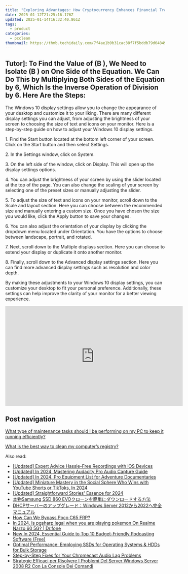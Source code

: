 ```yaml
---
title: "Exploring Advantages: How Cryptocurrency Enhances Financial Transactions - Insights by YL Computing"
date: 2025-01-12T21:25:16.176Z
updated: 2025-01-14T16:32:40.861Z
tags:
  - product
categories:
  - pcclean
thumbnail: https://thmb.techidaily.com/7f4ae1b9b31cac38f7f5bddb79d648495e38c22783ddea3f0c620d5fbd42617b.jpg
---
```


## Tutor]: To Find the Value of \(B \), We Need to Isolate \(B \) on One Side of the Equation. We Can Do This by Multiplying Both Sides of the Equation by 6, Which Is the Inverse Operation of Division by 6. Here Are the Steps:

The Windows 10 display settings allow you to change the appearance of your desktop and customize it to your liking. There are many different display settings you can adjust, from adjusting the brightness of your screen to choosing the size of text and icons on your monitor. Here is a step-by-step guide on how to adjust your Windows 10 display settings. 

1\. Find the Start button located at the bottom left corner of your screen. Click on the Start button and then select Settings.

2\. In the Settings window, click on System.

3\. On the left side of the window, click on Display. This will open up the display settings options. 

4\. You can adjust the brightness of your screen by using the slider located at the top of the page. You can also change the scaling of your screen by selecting one of the preset sizes or manually adjusting the slider.

5\. To adjust the size of text and icons on your monitor, scroll down to the Scale and layout section. Here you can choose between the recommended size and manually entering a custom size. Once you have chosen the size you would like, click the Apply button to save your changes.

6\. You can also adjust the orientation of your display by clicking the dropdown menu located under Orientation. You have the options to choose between landscape, portrait, and rotated.

7\. Next, scroll down to the Multiple displays section. Here you can choose to extend your display or duplicate it onto another monitor.

8\. Finally, scroll down to the Advanced display settings section. Here you can find more advanced display settings such as resolution and color depth. 

By making these adjustments to your Windows 10 display settings, you can customize your desktop to fit your personal preference. Additionally, these settings can help improve the clarity of your monitor for a better viewing experience.

<!-- affiliate ads begin -->
<iframe width="560" height="315" src="https://www.youtube.com/embed/5OmJZ4Z8jgk?si=YIoEaPI8geoiFSYE" title="YouTube video player" frameborder="0" allow="accelerometer; autoplay; clipboard-write; encrypted-media; gyroscope; picture-in-picture; web-share" referrerpolicy="strict-origin-when-cross-origin" allowfullscreen></iframe>
<!-- affiliate ads end -->

## Post navigation

[What type of maintenance tasks should I be performing on my PC to keep it running efficiently?](https://tools.techidaily.com/pcclean/products/)

[What is the best way to clean my computer’s registry?](https://tools.techidaily.com/pcclean/products/)

<ins class="adsbygoogle"
     style="display:block"
     data-ad-format="autorelaxed"
     data-ad-client="ca-pub-7571918770474297"
     data-ad-slot="1223367746"></ins>

<ins class="adsbygoogle"
     style="display:block"
     data-ad-client="ca-pub-7571918770474297"
     data-ad-slot="8358498916"
     data-ad-format="auto"
     data-full-width-responsive="true"></ins>

<span class="atpl-alsoreadstyle">Also read:</span>
<div><ul>
<li><a href="https://on-screen-recording.techidaily.com/updated-expert-advice-hassle-free-recordings-with-ios-devices/"><u>[Updated] Expert Advice Hassle-Free Recordings with iOS Devices</u></a></li>
<li><a href="https://fox-http.techidaily.com/updated-in-2024-mastering-audacity-pro-audio-capture-guide/"><u>[Updated] In 2024, Mastering Audacity Pro Audio Capture Guide</u></a></li>
<li><a href="https://article-helps.techidaily.com/updated-in-2024-pro-equipment-list-for-adventure-documentaries/"><u>[Updated] In 2024, Pro Equipment List for Adventure Documentaries</u></a></li>
<li><a href="https://youtube-tips.techidaily.com/ed-miniature-mastery-in-the-social-sphere-who-wins-with-youtube-shorts-or-tiktoks-in-2024/"><u>[Updated] Miniature Mastery in the Social Sphere Who Wins with YouTube Shorts or TikToks, In 2024</u></a></li>
<li><a href="https://fox-boxes.techidaily.com/updated-straightforward-stories-essence-for-2024/"><u>[Updated] Straightforward Stories' Essence for 2024</u></a></li>
<li><a href="https://win-updates.techidaily.com/samsung-ssd-860-evo/"><u>本物Samsung SSD 860 EVOクローンを簡単にダウンロードする方法</u></a></li>
<li><a href="https://win-updates.techidaily.com/dhcpwindows-server-20122022/"><u>DHCPサーバーのアップグレード：Windows Server 2012から2022へ完全マニュアル</u></a></li>
<li><a href="https://android-frp.techidaily.com/how-can-we-bypass-poco-c65-frp-by-drfone-android/"><u>How Can We Bypass Poco C65 FRP?</u></a></li>
<li><a href="https://phone-solutions.techidaily.com/in-2024-is-pgsharp-legal-when-you-are-playing-pokemon-on-realme-narzo-60-5g-drfone-by-drfone-virtual-android/"><u>In 2024, Is pgsharp legal when you are playing pokemon On Realme Narzo 60 5G? | Dr.fone</u></a></li>
<li><a href="https://audio-shaping.techidaily.com/new-in-2024-essential-guide-to-top-10-budget-friendly-podcasting-software-free/"><u>New In 2024, Essential Guide to Top 10 Budget-Friendly Podcasting Software (Free)</u></a></li>
<li><a href="https://win-updates.techidaily.com/optimal-performance-employing-ssds-for-operating-systems-and-hdds-for-bulk-storage/"><u>Optimal Performance: Employing SSDs for Operating Systems & HDDs for Bulk Storage</u></a></li>
<li><a href="https://tech-recovery.techidaily.com/step-by-step-fixes-for-your-chromecast-audio-lag-problems/"><u>Step-by-Step Fixes for Your Chromecast Audio Lag Problems</u></a></li>
<li><a href="https://win-updates.techidaily.com/strategie-efficaci-per-risolvere-i-problemi-del-server-windows-server-2008-r2-con-la-console-dei-comandi/"><u>Strategie Efficaci per Risolvere I Problemi Del Server Windows Server 2008 R2 Con La Console Dei Comandi</u></a></li>
</ul></div>

